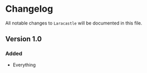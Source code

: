 # Changelog

All notable changes to `Laracastle` will be documented in this file.

## Version 1.0

### Added
- Everything

